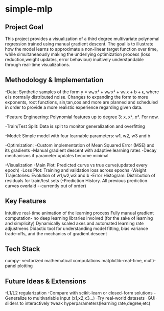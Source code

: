 # simple-mlp

## Project Goal

This project provides a visualization of a third degree multivariate polynomal regression trained using manual gradient descent. The goal is to illustrate how the model learns to approximate a non-linear target function over time, while simultaneaously making the underlying optimization process (loss reduction,weight updates, error behaviour) inuitively understandable through real-time visualizations.

## Methodology & Implementation
-Data: Synthetic samples of the form y = w₃·x³ + w₂·x² + w₁·x + b + ϵ,
where ϵ is normally distributed noise. Changes to expanding the form to more exponents, root functions, sin,tan,cos and more are planned and scheduled in order to provide a more realistic experience regarding given data.

-Feature Engineering:  Polynomial features up to degree 3: x, x², x³. For now.

-Train/Test Split: Data is split to monitor generalization and overfitting

-Model: Simple model with four learnable parameters: w1, w2, w3 and b

-Optimization: 
   -Custom implementation of Mean Squared Error (MSE) and its gradients
   -Manual gradient descent with adaptive learning rates
   -Decay mechanisms if parameter updates become minimal

-Visualization
     -Main Plot: Predicted curve vs true curve(updated every epoch)
     -Loss Plot: Training and validation loss across epochs
     -Weight Trajectories: Evolution of w1,w2,w3 and b
     -Error Histogram: Distribution of residuals for train/test sets
     (-Prediction History. All previous prediction curves overlaid --currently out of order)

## Key Features 

Intuitive real-time animation of the learning process
Fully manual gradient computation- no deep learning libraries involved (for the sake of learning and simplicity)
Dynamically scaled axes and automated learning rate adjustmens
Didactic tool for understanding model fitting, bias variance trade-offs, and the mechanics of gradient descent

## Tech Stack

numpy- vectorized mathematical computations
matplotlib-real-time, multi-panel plotting

## Future Ideas & Extensions

-L1/L2 regularization
-Compare with scikit-learn or closed-form solutions
-Generalize to multivariable input (x1,x2,x3...)
-Try real-world datasets
-GUI-sliders to interactively tweak hyperparameters(learning rate,degree,etc)



